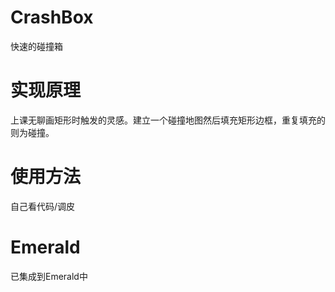 # CrashBox
快速的碰撞箱

# 实现原理
上课无聊画矩形时触发的灵感。建立一个碰撞地图然后填充矩形边框，重复填充的则为碰撞。

# 使用方法
自己看代码/调皮

# Emerald
已集成到Emerald中
